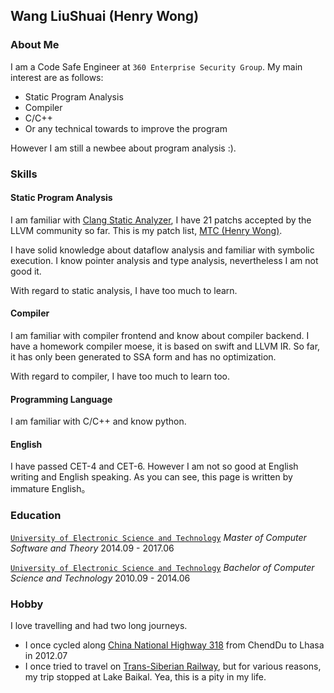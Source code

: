 ## Wang LiuShuai (Henry Wong)

### About Me

I am a Code Safe Engineer at `360 Enterprise Security Group`. My main interest are as follows:

 - Static Program Analysis
 - Compiler
 - C/C++
 - Or any technical towards to improve the program

However I am still a newbee about program analysis :).
### Skills
#### Static Program Analysis
I am familiar with [Clang Static Analyzer][1], I have 21 patchs accepted by the LLVM community so far. This is my patch list, [MTC (Henry Wong)][2].

I have solid knowledge about dataflow analysis and familiar with symbolic execution. I know pointer analysis and type analysis, nevertheless I am not good it.

With regard to static analysis, I have too much to learn.

#### Compiler
I am familiar with compiler frontend and know about compiler backend. I have a homework compiler moese, it is based on swift and LLVM IR. So far, it has only been generated to SSA form and has no optimization.

With regard to compiler, I have too much to learn too.

#### Programming Language
I am familiar with C/C++ and know python.

#### English
I have passed CET-4 and CET-6. However I am not so good at English writing and English speaking. As you can see, this page is written by immature English。

### Education

[`University of Electronic Science and Technology`][3] *Master of Computer Software and Theory* 2014.09 - 2017.06

[`University of Electronic Science and Technology`][3] *Bachelor of Computer Science and Technology* 2010.09 - 2014.06

### Hobby
I love travelling and had two long journeys.

 - I once cycled along [China National Highway 318][4] from ChendDu to Lhasa in 2012.07
 - I once tried to travel on [Trans-Siberian Railway][5], but for various reasons, my trip stopped at Lake Baikal. Yea, this is a pity in my life.

[1]: https://clang-analyzer.llvm.org/
[2]: https://reviews.llvm.org/people/revisions/16484/
[3]: http://en.uestc.edu.cn/
[4]: https://en.wikipedia.org/wiki/China_National_Highway_318
[5]: https://en.wikipedia.org/wiki/Trans-Siberian_Railway